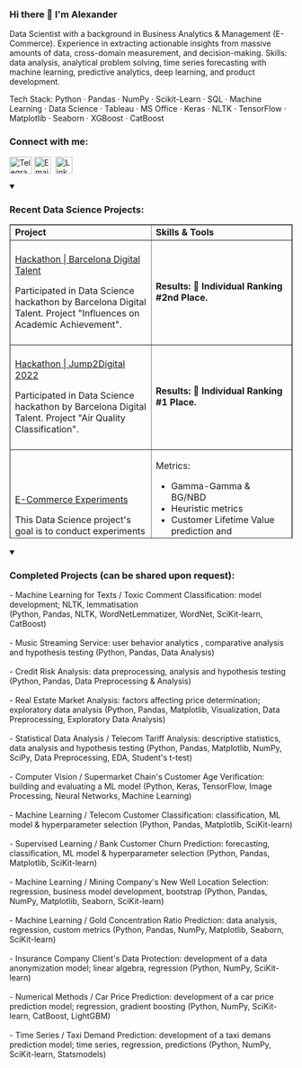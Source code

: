 <h3 align="left">Hi there 👋 I'm Alexander</h3>
<p>Data Scientist with a background in Business Analytics & Management (E-Commerce). Experience in extracting actionable insights from massive amounts of data, cross-domain measurement, and decision-making. Skills: data analysis, analytical problem solving, time series forecasting with machine learning, predictive analytics, deep learning, and product development.</p>

<p>Tech Stack: Python · Pandas · NumPy · Scikit-Learn · SQL · Machine Learning · Data Science · Tableau · MS Office · Keras · NLTK · TensorFlow · Matplotlib · Seaborn · XGBoost · CatBoost</p>

<h3 style="text-align: left;" align="left">Connect with me:</h3>
<p style="text-align: left;" align="left"><a href="https://t.me/gavrilov_se" target="blank"><img style="float: left;" src="https://www.svgrepo.com/show/349527/telegram.svg" alt="Telegram_Alexander_Gavrilov_Data_Scientist" width="40" height="30" align="center" /></a>&nbsp;<a href="mailto:alexander@gavrilov.se" target="blank"><img src="https://www.clipartmax.com/png/full/91-913506_computer-icons-email-address-clip-art-icon-email-vector-png.png" alt="Email_Alexander_Gavrilov_Data_Scientist" width="30" height="30" align="center" /></a>&nbsp; <a href="https://www.linkedin.com/in/GVRQ/" target="blank"><img src="https://upload.wikimedia.org/wikipedia/commons/thumb/8/81/LinkedIn_icon.svg/72px-LinkedIn_icon.svg.png" alt="Linkedin_Alexander_Gavrilov_Data_Scientist" width="30" height="30" align="center" /></a></p>

<details open="">
<summary><h3 align="left"><strong>Recent Data Science Projects:</strong></h3></summary>
<table style="border-collapse: collapse; width: 100%; height: 558px;" border="1">
<tbody>
<tr style="height: 18px;">
<td style="width: 50%; height: 18px;"><strong>Project</strong></td>
<td style="width: 50%; height: 18px;"><strong>Skills &amp; Tools</strong></td>
</tr>

<tr style="height: 186px;">
<td style="width: 50%; height: 186px;">
<p><a href="https://github.com/GVRQ/TS3-DS">Hackathon | Barcelona Digital Talent</a></p>
<p>Participated in Data Science hackathon by Barcelona Digital Talent. Project "Influences on Academic Achievement". </p>
</td>
<td style="width: 50%; height: 186px;"><p><strong>Results: 🥈 Individual Ranking #2nd Place.</strong></p>
  
  
<tr style="height: 186px;">
<td style="width: 50%; height: 186px;">
<p><a href="https://github.com/GVRQ/J2D_Data-Science_2022">Hackathon | Jump2Digital 2022 </a></p>
<p>Participated in Data Science hackathon by Barcelona Digital Talent. Project "Air Quality Classification". </p>
</td>
<td style="width: 50%; height: 186px;"><p><strong>Results: 🥇 Individual Ranking #1 Place.</strong></p>
  
<tr style="height: 186px;">
<td style="width: 50%; height: 186px;">
<p><a href="https://github.com/GVRQ/e-commerce_experiments/">E-Commerce Experiments</a></p>
<p>This Data Science project's goal is to conduct experiments with various metrics on e-commerce data. </p>
</td>
<td style="width: 50%; height: 186px;"><p>Metrics:</p>
<ul>
<li>Gamma-Gamma &amp; BG/NBD</li>
<li>Heuristic metrics</li>
<li>Customer Lifetime Value prediction and segmentation</li>
<li>RFM Segmentation (Recency, Frequency, and Monetary)</li>
<li>CLV Segments + RFM</li>
</ul></td>
</tr>
<tr style="height: 168px;">
<td style="width: 50%; height: 168px;">  
  
  
<tr style="height: 186px;">
<td style="width: 50%; height: 186px;">
<p><a href="https://github.com/GVRQ/U.S.-CPI-vs-Fed-Rate/">U.S. Inflation rate vs Fed Rate. 1983 - 2022</a></p>
<p>Analysis &amp; Correlation between inflation (CPI) and the Fed Rate during 1983 - 2022; US national recessions (1990s, 2000s, Great Recession, Covid-19 recession) + pre &amp; post recession periods.</p>
</td>
<td style="width: 50%; height: 186px;">Exploratory data analysis, linear regression, data visualization, data preprocessing, data processing, correlation,&nbsp;pandas, numpy, seaborn, matplotlib, datareader, sklearn, pyplot, lineplot.</td>
</tr>
<tr style="height: 168px;">
<td style="width: 50%; height: 168px;">
<p><a href="https://github.com/GVRQ/US_HPI_vs_CPI_2022">U.S. Home Prices vs. CPI in 2022</a></p>
<p>Overview of 2022: HPI vs CPI in the US (Forecasting and Analysis). 75 &amp; 35 years of data analysed in order to forecast remaining 2022's months data on HPI &amp; CPI. Forecasting is made using Prophet model.</p>
</td>
<td style="width: 50%; height: 168px;">Data forecasting, exploratory data analysis, linear regression, data visualization, data preprocessing, data processing, prediction,&nbsp;pandas, numpy, seaborn, matplotlib, datareader, sklearn, pyplot,&nbsp;statsmodels, pystan, tsarplot, fbprophet, prophet.</td>
</tr>
<tr style="height: 18px;">
<td style="width: 50%; height: 18px;">
<p><a href="https://github.com/GVRQ/Real_Estate_EDA">Exploratory Data Analysis(EDA) on Residential Properties</a></p>
<p>Data science project's goal is to determine the market value of real estate objects and to define typical parameters of residential properties. The real estate listing platform will use Exploratory Data Analysis' conclusions in an automated system to prevent fraudulent activities on the platform.</p>
</td>
<td style="width: 50%; height: 18px;">Exploratory data analysis, data visualization, data preprocessing, data processing, histogram, boxplot, scatter matrix, categorization, scatter plot, fraud monitoring, numpy, seaborn, pyplot, python, pandas, matplotlib</td>
</tr>
<tr style="height: 18px;">
<td style="width: 50%; height: 18px;">
<p><a href="https://github.com/GVRQ/customer_churn_prediction">[RU] Customer churn forecast for telecom operator</a></p>
<p>Project's goal is to predict whether the client will leave the telecom operator in the near future or not. If it turns out that the user plans to leave, he will be offered promo codes and special plans.</p>
</td>
<td style="width: 50%; height: 18px;">Machine learning, data analysis, regression, custom metrics, gradient boosting, logisticregression, randomforestclassifier, catboostclassifier, python numpy, scikit-learn, matplotlib.</td>
</tr>
<tr style="height: 18px;">
<td style="width: 50%; height: 18px;">&nbsp;</td>
<td style="width: 50%; height: 18px;">&nbsp;</td>
</tr>


</tr>
</tbody>
</table>

</details>


<details open="">
<summary><h3 align="left"><strong>Completed Projects (can be shared upon request):</strong></h3></summary>
  
<div>- Machine Learning for Texts / Toxic Comment Classification: model development; NLTK, lemmatisation</div>
<div>(Python, Pandas, NLTK, WordNetLemmatizer, WordNet, SciKit-learn, CatBoost)</div>
<div>&nbsp;</div>
<div>- Music Streaming Service: user behavior analytics , comparative analysis and hypothesis testing&nbsp;(Python, Pandas, Data Analysis)</div>
<div>&nbsp;</div>
<div>- Credit Risk Analysis: data preprocessing, analysis and hypothesis testing</div>
<div>(Python, Pandas, Data Preprocessing &amp; Analysis)</div>
<div>&nbsp;</div>
<div>- Real Estate Market Analysis: factors affecting price determination; exploratory data analysis&nbsp;(Python, Pandas, Matplotlib, Visualization, Data Preprocessing, Exploratory Data Analysis)</div>
<div>&nbsp;</div>
<div>- Statistical Data Analysis / Telecom Tariff Analysis: descriptive statistics, data analysis and hypothesis testing&nbsp;(Python, Pandas, Matplotlib, NumPy, SciPy, Data Preprocessing, EDA, Student's t-test)</div>
<div>&nbsp;</div>
<div>- Computer Vision / Supermarket Chain's Customer Age Verification: building and evaluating a ML model&nbsp;(Python, Keras, TensorFlow, Image Processing, Neural Networks, Machine Learning)</div>
<div>&nbsp;</div>
<div>- Machine Learning / Telecom Customer Classification: classification, ML model &amp; hyperparameter selection&nbsp;(Python, Pandas, Matplotlib, SciKit-learn)</div>
<div>&nbsp;</div>
<div>- Supervised Learning / Bank Customer Churn Prediction: forecasting, classification, ML model &amp; hyperparameter selection (Python, Pandas, Matplotlib, SciKit-learn)</div>
<div>&nbsp;</div>
<div>- Machine Learning / Mining Company's New Well Location Selection: regression, business model development, bootstrap (Python, Pandas, NumPy, Matplotlib, Seaborn, SciKit-learn)</div>
<div>&nbsp;</div>
<div>- Machine Learning / Gold Concentration Ratio Prediction: data analysis, regression, custom metrics&nbsp;(Python, Pandas, NumPy, Matplotlib, Seaborn, SciKit-learn)</div>
<div>&nbsp;</div>
<div>- Insurance Company Client's Data Protection: development of a data anonymization model; linear algebra, regression&nbsp;(Python, NumPy, SciKit-learn)</div>
<div>&nbsp;</div>
<div>- Numerical Methods / Car Price Prediction: development of a car price prediction model; regression, gradient boosting&nbsp;(Python, NumPy, SciKit-learn, CatBoost, LightGBM)</div>
<div>&nbsp;</div>
<div>- Time Series / Taxi Demand Prediction: development of a taxi demans prediction model; time series, regression, predictions (Python, NumPy, SciKit-learn, Statsmodels)</div>
</details>
